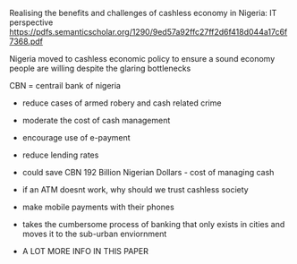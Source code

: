 Realising the benefits and challenges of cashless economy in Nigeria: IT perspective
https://pdfs.semanticscholar.org/1290/9ed57a92ffc27ff2d6f418d044a17c6f7368.pdf

Nigeria moved to cashless economic policy to ensure a sound economy
people are willing despite the glaring bottlenecks

CBN = centrail bank of nigeria 

- reduce cases of armed robery and cash related crime
- moderate the cost of cash management
- encourage use of e-payment
- reduce lending rates
- could save CBN 192 Billion Nigerian Dollars - cost of managing cash

- if an ATM doesnt work, why should we trust cashless society
- make mobile payments with their phones

- takes the cumbersome process of banking that only exists in cities and moves it to the sub-urban enviornment 

- A LOT MORE INFO IN THIS PAPER